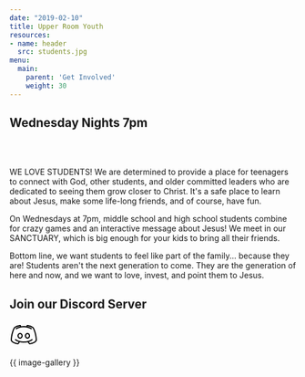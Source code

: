 ```yaml
---
date: "2019-02-10"
title: Upper Room Youth
resources:
- name: header
  src: students.jpg
menu:
  main:
    parent: 'Get Involved'
    weight: 30
---
```


<h2 class="tight-header">Wednesday Nights 7pm</h2>

<br>
<br>

WE LOVE STUDENTS! We are determined to provide a place for teenagers to connect with God, other students, and older committed leaders who are dedicated to seeing them grow closer to Christ. It's a safe place to learn about Jesus, make some life-long friends, and of course, have fun.

On Wednesdays at 7pm, middle school and high school students combine for crazy games and an interactive message about Jesus! We meet in our SANCTUARY, which is big enough for your kids to bring all their friends.  

Bottom line, we want students to feel like part of the family... because they are! Students aren't the next generation to come. They are the generation of here and now, and we want to love, invest, and point them to Jesus.
<br>

## Join our Discord Server <br>
<a href="https://discord.gg/XXXXXXXXX"><svg xmlns="http://www.w3.org/2000/svg" x="0px" y="0px" width="50" height="50" viewBox="0 0 50 50">
<path d="M 18.90625 7 C 18.90625 7 12.539063 7.4375 8.375 10.78125 C 8.355469 10.789063 8.332031 10.800781 8.3125 10.8125 C 7.589844 11.480469 7.046875 12.515625 6.375 14 C 5.703125 15.484375 4.992188 17.394531 4.34375 19.53125 C 3.050781 23.808594 2 29.058594 2 34 C 1.996094 34.175781 2.039063 34.347656 2.125 34.5 C 3.585938 37.066406 6.273438 38.617188 8.78125 39.59375 C 11.289063 40.570313 13.605469 40.960938 14.78125 41 C 15.113281 41.011719 15.429688 40.859375 15.625 40.59375 L 18.0625 37.21875 C 20.027344 37.683594 22.332031 38 25 38 C 27.667969 38 29.972656 37.683594 31.9375 37.21875 L 34.375 40.59375 C 34.570313 40.859375 34.886719 41.011719 35.21875 41 C 36.394531 40.960938 38.710938 40.570313 41.21875 39.59375 C 43.726563 38.617188 46.414063 37.066406 47.875 34.5 C 47.960938 34.347656 48.003906 34.175781 48 34 C 48 29.058594 46.949219 23.808594 45.65625 19.53125 C 45.007813 17.394531 44.296875 15.484375 43.625 14 C 42.953125 12.515625 42.410156 11.480469 41.6875 10.8125 C 41.667969 10.800781 41.644531 10.789063 41.625 10.78125 C 37.460938 7.4375 31.09375 7 31.09375 7 C 31.019531 6.992188 30.949219 6.992188 30.875 7 C 30.527344 7.046875 30.234375 7.273438 30.09375 7.59375 C 30.09375 7.59375 29.753906 8.339844 29.53125 9.40625 C 27.582031 9.09375 25.941406 9 25 9 C 24.058594 9 22.417969 9.09375 20.46875 9.40625 C 20.246094 8.339844 19.90625 7.59375 19.90625 7.59375 C 19.734375 7.203125 19.332031 6.964844 18.90625 7 Z M 18.28125 9.15625 C 18.355469 9.359375 18.40625 9.550781 18.46875 9.78125 C 16.214844 10.304688 13.746094 11.160156 11.4375 12.59375 C 11.074219 12.746094 10.835938 13.097656 10.824219 13.492188 C 10.816406 13.882813 11.039063 14.246094 11.390625 14.417969 C 11.746094 14.585938 12.167969 14.535156 12.46875 14.28125 C 17.101563 11.410156 22.996094 11 25 11 C 27.003906 11 32.898438 11.410156 37.53125 14.28125 C 37.832031 14.535156 38.253906 14.585938 38.609375 14.417969 C 38.960938 14.246094 39.183594 13.882813 39.175781 13.492188 C 39.164063 13.097656 38.925781 12.746094 38.5625 12.59375 C 36.253906 11.160156 33.785156 10.304688 31.53125 9.78125 C 31.59375 9.550781 31.644531 9.359375 31.71875 9.15625 C 32.859375 9.296875 37.292969 9.894531 40.3125 12.28125 C 40.507813 12.460938 41.1875 13.460938 41.8125 14.84375 C 42.4375 16.226563 43.09375 18.027344 43.71875 20.09375 C 44.9375 24.125 45.921875 29.097656 45.96875 33.65625 C 44.832031 35.496094 42.699219 36.863281 40.5 37.71875 C 38.5 38.496094 36.632813 38.84375 35.65625 38.9375 L 33.96875 36.65625 C 34.828125 36.378906 35.601563 36.078125 36.28125 35.78125 C 38.804688 34.671875 40.15625 33.5 40.15625 33.5 C 40.570313 33.128906 40.605469 32.492188 40.234375 32.078125 C 39.863281 31.664063 39.226563 31.628906 38.8125 32 C 38.8125 32 37.765625 32.957031 35.46875 33.96875 C 34.625 34.339844 33.601563 34.707031 32.4375 35.03125 C 32.167969 35 31.898438 35.078125 31.6875 35.25 C 29.824219 35.703125 27.609375 36 25 36 C 22.371094 36 20.152344 35.675781 18.28125 35.21875 C 18.070313 35.078125 17.8125 35.019531 17.5625 35.0625 C 16.394531 34.738281 15.378906 34.339844 14.53125 33.96875 C 12.234375 32.957031 11.1875 32 11.1875 32 C 10.960938 31.789063 10.648438 31.699219 10.34375 31.75 C 9.957031 31.808594 9.636719 32.085938 9.53125 32.464844 C 9.421875 32.839844 9.546875 33.246094 9.84375 33.5 C 9.84375 33.5 11.195313 34.671875 13.71875 35.78125 C 14.398438 36.078125 15.171875 36.378906 16.03125 36.65625 L 14.34375 38.9375 C 13.367188 38.84375 11.5 38.496094 9.5 37.71875 C 7.300781 36.863281 5.167969 35.496094 4.03125 33.65625 C 4.078125 29.097656 5.0625 24.125 6.28125 20.09375 C 6.90625 18.027344 7.5625 16.226563 8.1875 14.84375 C 8.8125 13.460938 9.492188 12.460938 9.6875 12.28125 C 12.707031 9.894531 17.140625 9.296875 18.28125 9.15625 Z M 18.5 21 C 15.949219 21 14 23.316406 14 26 C 14 28.683594 15.949219 31 18.5 31 C 21.050781 31 23 28.683594 23 26 C 23 23.316406 21.050781 21 18.5 21 Z M 31.5 21 C 28.949219 21 27 23.316406 27 26 C 27 28.683594 28.949219 31 31.5 31 C 34.050781 31 36 28.683594 36 26 C 36 23.316406 34.050781 21 31.5 21 Z M 18.5 23 C 19.816406 23 21 24.265625 21 26 C 21 27.734375 19.816406 29 18.5 29 C 17.183594 29 16 27.734375 16 26 C 16 24.265625 17.183594 23 18.5 23 Z M 31.5 23 C 32.816406 23 34 24.265625 34 26 C 34 27.734375 32.816406 29 31.5 29 C 30.183594 29 29 27.734375 29 26 C 29 24.265625 30.183594 23 31.5 23 Z"></path>
</svg></a>

{{ image-gallery }}